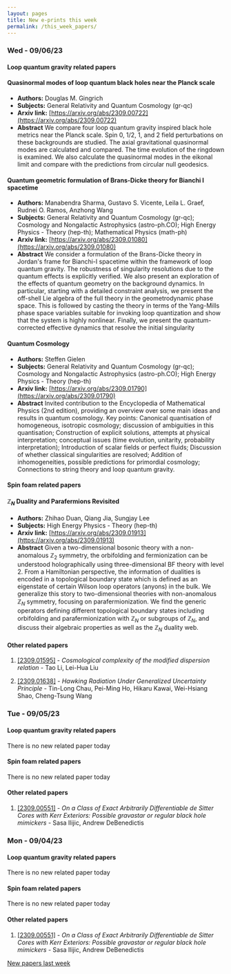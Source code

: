 ```yaml
---
layout: pages
title: New e-prints this week
permalink: /this_week_papers/
---
```




### Wed - 09/06/23

#### Loop quantum gravity related papers

#### **Quasinormal modes of loop quantum black holes near the Planck scale**
 - **Authors:** Douglas M. Gingrich
 - **Subjects:** General Relativity and Quantum Cosmology (gr-qc)
 - **Arxiv link:** [https://arxiv.org/abs/2309.00722](https://arxiv.org/abs/2309.00722)
 - **Abstract**
 We compare four loop quantum gravity inspired black hole metrics near the Planck scale. Spin 0, 1/2, 1, and 2 field perturbations on these backgrounds are studied. The axial gravitational quasinormal modes are calculated and compared. The time evolution of the ringdown is examined. We also calculate the quasinormal modes in the eikonal limit and compare with the predictions from circular null geodesics. 

#### **Quantum geometric formulation of Brans-Dicke theory for Bianchi I  spacetime**
 - **Authors:** Manabendra Sharma, Gustavo S. Vicente, Leila L. Graef, Rudnei O. Ramos, Anzhong Wang
 - **Subjects:** General Relativity and Quantum Cosmology (gr-qc); Cosmology and Nongalactic Astrophysics (astro-ph.CO); High Energy Physics - Theory (hep-th); Mathematical Physics (math-ph)
 - **Arxiv link:** [https://arxiv.org/abs/2309.01080](https://arxiv.org/abs/2309.01080)
 - **Abstract**
 We consider a formulation of the Brans-Dicke theory in Jordan's frame for Bianchi-I spacetime within the framework of loop quantum gravity. The robustness of singularity resolutions due to the quantum effects is explicitly verified. We also present an exploration of the effects of quantum geometry on the background dynamics. In particular, starting with a detailed constraint analysis, we present the off-shell Lie algebra of the full theory in the geometrodynamic phase space. This is followed by casting the theory in terms of the Yang-Mills phase space variables suitable for invoking loop quantization and show that the system is highly nonlinear. Finally, we present the quantum-corrected effective dynamics that resolve the initial singularity 

#### **Quantum Cosmology**
 - **Authors:** Steffen Gielen
 - **Subjects:** General Relativity and Quantum Cosmology (gr-qc); Cosmology and Nongalactic Astrophysics (astro-ph.CO); High Energy Physics - Theory (hep-th)
 - **Arxiv link:** [https://arxiv.org/abs/2309.01790](https://arxiv.org/abs/2309.01790)
 - **Abstract**
 Invited contribution to the Encyclopedia of Mathematical Physics (2nd edition), providing an overview over some main ideas and results in quantum cosmology. Key points: Canonical quantisation of homogeneous, isotropic cosmology; discussion of ambiguities in this quantisation; Construction of explicit solutions, attempts at physical interpretation; conceptual issues (time evolution, unitarity, probability interpretation); Introduction of scalar fields or perfect fluids; Discussion of whether classical singularities are resolved; Addition of inhomogeneities, possible predictions for primordial cosmology; Connections to string theory and loop quantum gravity. 

#### Spin foam related papers

#### **$\mathbb{Z}_N$ Duality and Parafermions Revisited**
 - **Authors:** Zhihao Duan, Qiang Jia, Sungjay Lee
 - **Subjects:** High Energy Physics - Theory (hep-th)
 - **Arxiv link:** [https://arxiv.org/abs/2309.01913](https://arxiv.org/abs/2309.01913)
 - **Abstract**
 Given a two-dimensional bosonic theory with a non-anomalous $\mathbb{Z}_2$ symmetry, the orbifolding and fermionization can be understood holographically using three-dimensional BF theory with level $2$. From a Hamiltonian perspective, the information of dualities is encoded in a topological boundary state which is defined as an eigenstate of certain Wilson loop operators (anyons) in the bulk. We generalize this story to two-dimensional theories with non-anomalous $\mathbb{Z}_N$ symmetry, focusing on parafermionization. We find the generic operators defining different topological boundary states including orbifolding and parafermionization with $\mathbb{Z}_N$ or subgroups of $\mathbb{Z}_N$, and discuss their algebraic properties as well as the $\mathbb{Z}_N$ duality web. 



#### Other related papers

1. [[2309.01595]](https://arxiv.org/abs/2309.01595) - *Cosmological complexity of the modified dispersion relation* - Tao Li, Lei-Hua Liu

1. [[2309.01638]](https://arxiv.org/abs/2309.01638) - *Hawking Radiation Under Generalized Uncertainty Principle* - Tin-Long Chau, Pei-Ming Ho, Hikaru Kawai, Wei-Hsiang Shao, Cheng-Tsung Wang



### Tue - 09/05/23

#### Loop quantum gravity related papers

There is no new related paper today 

#### Spin foam related papers

There is no new related paper today 



#### Other related papers

1. [[2309.00551]](https://arxiv.org/abs/2309.00551) - *On a Class of Exact Arbitrarily Differentiable de Sitter Cores with Kerr  Exteriors: Possible gravastar or regular black hole mimickers* - Sasa Ilijic, Andrew DeBenedictis



### Mon - 09/04/23

#### Loop quantum gravity related papers

There is no new related paper today 

#### Spin foam related papers

There is no new related paper today 



#### Other related papers

1. [[2309.00551]](https://arxiv.org/abs/2309.00551) - *On a Class of Exact Arbitrarily Differentiable de Sitter Cores with Kerr  Exteriors: Possible gravastar or regular black hole mimickers* - Sasa Ilijic, Andrew DeBenedictis






[New papers last week]({{site.url}}/archived/weekly/pre-prints/2023/09/04/archived_weekly_papers.html)